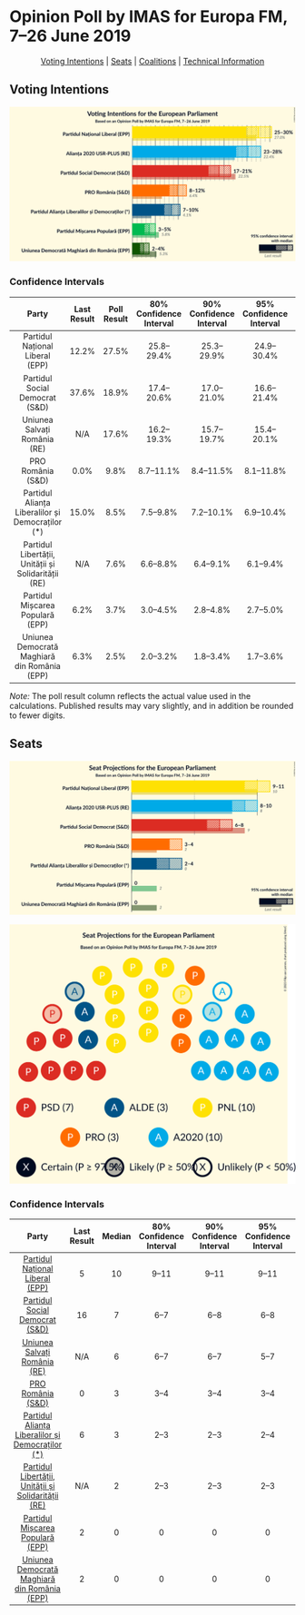 # Opinion Poll by IMAS for Europa FM, 7–26 June 2019

<p align="center"><a href="#voting-intentions">Voting Intentions</a> | <a href="#seats">Seats</a> | <a href="#coalitions">Coalitions</a> | <a href="#technical-information">Technical Information</a></p>

## Voting Intentions

![Graph with voting intentions not yet produced](2019-06-26-IMAS.png "Voting Intentions")

### Confidence Intervals

| Party | Last Result | Poll Result | 80% Confidence Interval | 90% Confidence Interval | 95% Confidence Interval | 99% Confidence Interval |
|:-----:|:-----------:|:-----------:|:-----------------------:|:-----------------------:|:-----------------------:|:-----------------------:|
| Partidul Național Liberal (EPP) | 12.2% | 27.5% | 25.8–29.4% |25.3–29.9% |24.9–30.4% |24.0–31.3% |
| Partidul Social Democrat (S&D) | 37.6% | 18.9% | 17.4–20.6% |17.0–21.0% |16.6–21.4% |15.9–22.3% |
| Uniunea Salvați România (RE) | N/A | 17.6% | 16.2–19.3% |15.7–19.7% |15.4–20.1% |14.7–20.9% |
| PRO România (S&D) | 0.0% | 9.8% | 8.7–11.1% |8.4–11.5% |8.1–11.8% |7.6–12.5% |
| Partidul Alianța Liberalilor și Democraților (*) | 15.0% | 8.5% | 7.5–9.8% |7.2–10.1% |6.9–10.4% |6.5–11.0% |
| Partidul Libertății, Unității și Solidarității (RE) | N/A | 7.6% | 6.6–8.8% |6.4–9.1% |6.1–9.4% |5.7–10.0% |
| Partidul Mișcarea Populară (EPP) | 6.2% | 3.7% | 3.0–4.5% |2.8–4.8% |2.7–5.0% |2.4–5.5% |
| Uniunea Democrată Maghiară din România (EPP) | 6.3% | 2.5% | 2.0–3.2% |1.8–3.4% |1.7–3.6% |1.5–4.0% |

*Note:* The poll result column reflects the actual value used in the calculations. Published results may vary slightly, and in addition be rounded to fewer digits.

## Seats

![Graph with seats not yet produced](2019-06-26-IMAS-seats.png "Seats")

![Graph with seating plan not yet produced](2019-06-26-IMAS-seating-plan.png "Seating Plan")

### Confidence Intervals

| Party | Last Result | Median | 80% Confidence Interval | 90% Confidence Interval | 95% Confidence Interval | 99% Confidence Interval |
|:-----:|:-----------:|:------:|:-----------------------:|:-----------------------:|:-----------------------:|:-----------------------:|
| <a href="#partidul-național-liberal-(epp)">Partidul Național Liberal (EPP)</a> | 5 | 10 | 9–11 |9–11 |9–11 |9–12 |
| <a href="#partidul-social-democrat-(s&d)">Partidul Social Democrat (S&D)</a> | 16 | 7 | 6–7 |6–8 |6–8 |6–8 |
| <a href="#uniunea-salvați-românia-(re)">Uniunea Salvați România (RE)</a> | N/A | 6 | 6–7 |6–7 |5–7 |5–8 |
| <a href="#pro-românia-(s&d)">PRO România (S&D)</a> | 0 | 3 | 3–4 |3–4 |3–4 |2–4 |
| <a href="#partidul-alianța-liberalilor-și-democraților-(*)">Partidul Alianța Liberalilor și Democraților (*)</a> | 6 | 3 | 2–3 |2–3 |2–4 |2–4 |
| <a href="#partidul-libertății,-unității-și-solidarității-(re)">Partidul Libertății, Unității și Solidarității (RE)</a> | N/A | 2 | 2–3 |2–3 |2–3 |2–3 |
| <a href="#partidul-mișcarea-populară-(epp)">Partidul Mișcarea Populară (EPP)</a> | 2 | 0 | 0 |0 |0 |0–2 |
| <a href="#uniunea-democrată-maghiară-din-românia-(epp)">Uniunea Democrată Maghiară din România (EPP)</a> | 2 | 0 | 0 |0 |0 |0 |

